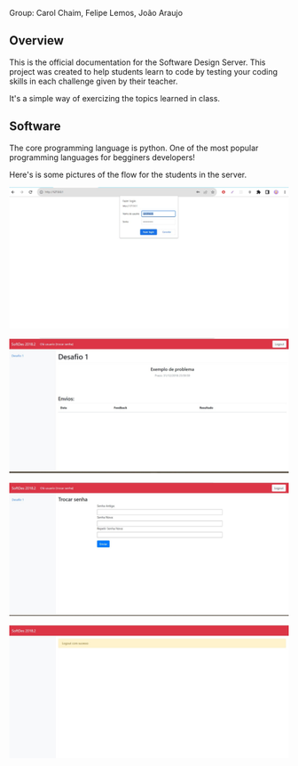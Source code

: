 
Group: Carol Chaim, Felipe Lemos, João Araujo

## Overview 

This is the official documentation for the Software Design Server. This project was created to help students learn to code by testing your coding skills in each challenge given by their teacher. 

It's a simple way of exercizing the topics learned in class. 

## Software 

The core programming language is python. One of the most popular programming languages for begginers developers! 

Here's is some pictures of the flow for the students in the server. 

![login](/img/login.png)

![desafio1](/img/desafio1.png)

![password](/img/password.png)

![logout](/img/logout.png)

<!-- ## Commands
* `mkdocs new [dir-name]` - Create a new project.
* `mkdocs serve` - Start the live-reloading docs server.
* `mkdocs build` - Build the documentation site.
* `mkdocs -h` - Print help message and exit. -->


